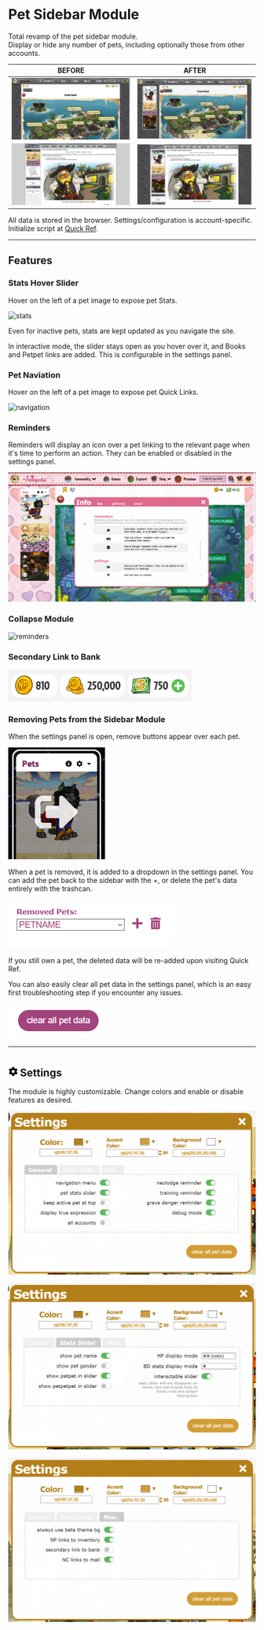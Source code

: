 # Pet Sidebar Module
Total revamp of the pet sidebar module.     
Display or hide any number of pets, including optionally those from other accounts.   


 | BEFORE |  AFTER |
:-------------------------:|:-------------------------:
![](screenshots/beta_before.jpg)  |  ![](screenshots/beta_after.jpg)
![](screenshots/classic_before.png)  |  ![](screenshots/classic_after.png)

All data is stored in the browser. Settings/configuration is account-specific.    
Initialize script at [Quick Ref](https://www.neopets.com/quickref.phtml).

---
## Features

### Stats Hover Slider
Hover on the left of a pet image to expose pet Stats.

 ![stats](screenshots/stats.gif)

Even for inactive pets, stats are kept updated as you navigate the site.

In interactive mode, the slider stays open as you hover over it, and Books and Petpet links are added. This is configurable in the settings panel.


### Pet Naviation
Hover on the left of a pet image to expose pet Quick Links.

 ![navigation](screenshots/navigation.gif)

### Reminders
Reminders will display an icon over a pet linking to the relevant page when it's time to perform an action. They can be enabled or disabled in the settings panel.

 ![reminders](screenshots/reminders.gif)

### Collapse Module
 ![reminders](screenshots/collapse.gif)

### Secondary Link to Bank
 ![](screenshots/navsub_right.png)

### Removing Pets from the Sidebar Module
When the settings panel is open, remove buttons appear over each pet. 

 ![](screenshots/remove.png)

When a pet is removed, it is added to a dropdown in the settings panel. You can add the pet back to the sidebar with the +, or delete the pet's data entirely with the trashcan.

 ![](screenshots/removed.png)

If you still own a pet, the deleted data will be re-added upon visiting Quick Ref.

You can also easily clear all pet data in the settings panel, which is an easy first troubleshooting step if you encounter any issues.

 ![](screenshots/remove_all.png)

---
 
## ![](screenshots/gear.png)   Settings
The module is highly customizable. Change colors and enable or disable features as desired.

 ![settings_general](screenshots/settings_general.png)

 ![settings_stats](screenshots/settings_stats.png)

 ![settings_misc](screenshots/settings_misc.png)


